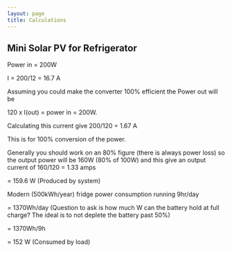 ```yaml
---
layout: page
title: Calculations 
---
```


## Mini Solar PV for Refrigerator 

Power in = 200W 

I = 200/12 = 16.7 A 

Assuming you could make the converter 100% efficient the Power out will be 

120 x I(out) = power in = 200W. 

Calculating this current give 200/120 = 1.67 A 

This is for 100% conversion of the power. 

Generally you should work on an 80% figure (there is always power loss) so the output power will be 160W 
(80% of 100W) and this give an output current of 160/120 = 1.33 amps

= 159.6 W (Produced by system)

Modern (500kWh/year) fridge power consumption running 9hr/day

= 1370Wh/day (Question to ask is how much W can the battery hold at full charge? The ideal is to not deplete the battery past 50%)

= 1370Wh/9h 

= 152 W (Consumed by load)
